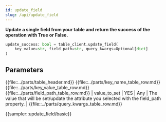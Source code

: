 ```yaml
---
id: update_field
slug: /api/update_field
---
```


**Update a single field from your table and return the success of the operation with True or False.**

```python
update_success: bool = table_client.update_field(
    key_value=str, field_path=str, query_kwargs=Optional[dict]
)
```

## Parameters

{{file::../parts/table_header.md}}
{{file::../parts/key_name_table_row.md}}
{{file::../parts/key_value_table_row.md}}
{{file::../parts/field_path_table_row.md}}
| value_to_set  | YES      | Any  | The value that will be set/update the attribute you selected with the field_path property. |
{{file::../parts/query_kwargs_table_row.md}}


{{sampler::update_field/basic}}